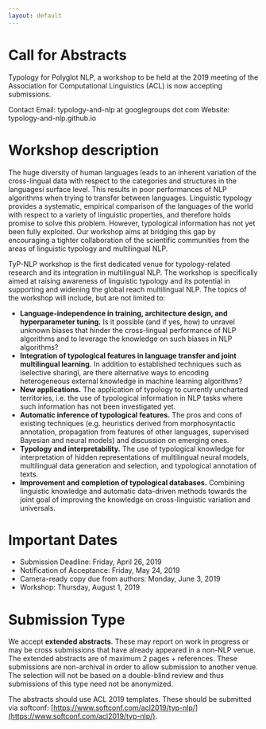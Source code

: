 ```yaml
---
layout: default
---
```


Call for Abstracts
==================

Typology for Polyglot NLP, a workshop to be held at the 2019 meeting of the Association for Computational Linguistics (ACL) is now accepting submissions. 

Contact Email: typology-and-nlp at googlegroups dot com
Website: typology-and-nlp.github.io


Workshop description
====================
The huge diversity of human languages leads to an inherent variation of the cross-lingual data with respect to the categories and structures in the languagesí surface level. This results in poor performances of NLP algorithms when trying to transfer between languages. Linguistic typology provides a systematic, empirical comparison of the languages of the world with respect to a variety of linguistic properties, and therefore holds promise to solve this problem. However, typological information has not yet been fully exploited. Our workshop aims at bridging this gap by encouraging a tighter collaboration of the scientific communities from the areas of linguistic typology and multilingual NLP.

TyP-NLP workshop is the first dedicated venue for typology-related research and its integration in multilingual NLP. The workshop is specifically aimed at raising awareness of linguistic typology and its potential in supporting and widening the global reach multilingual NLP. The topics of the workshop will include, but are not limited to:

- **Language-independence in training, architecture design, and hyperparameter tuning.** Is it possible (and if yes, how) to unravel unknown biases that hinder the cross-lingual performance of NLP algorithms and to leverage the knowledge on such biases in NLP algorithms?
- **Integration of typological features in language transfer and joint multilingual learning.** In addition to established techniques such as ìselective sharingî, are there alternative ways to encoding heterogeneous external knowledge in machine learning algorithms? 
- **New applications.** The application of typology to currently uncharted territories, i.e. the use of typological information in NLP tasks where such information has not been investigated yet.
- **Automatic inference of typological features.** The pros and cons of existing techniques (e.g. heuristics derived from morphosyntactic annotation, propagation from features of other languages, supervised Bayesian and neural models) and discussion on emerging ones.
- **Typology and interpretability.** The use of typological knowledge for interpretation of hidden representations of multilingual neural models, multilingual data generation and selection, and typological annotation of texts.
- **Improvement and completion of typological databases.** Combining linguistic knowledge and automatic data-driven methods towards the joint goal of improving the knowledge on cross-linguistic variation and universals.


Important Dates
===============
- Submission Deadline: Friday, April 26, 2019
- Notification of Acceptance: Friday, May 24, 2019
- Camera-ready copy due from authors: Monday, June 3, 2019
- Workshop: Thursday, August 1, 2019

Submission Type
===============

We accept **extended abstracts**.
These may report on work in progress or may be cross submissions that have already appeared in a non-NLP venue. The extended abstracts are of maximum 2 pages + references. These submissions are non-archival in order to allow submission to another venue. The selection will not be based on a double-blind review and thus submissions of this type need not be anonymized.

The abstracts should use ACL 2019 templates. These should be submitted via softconf: [https://www.softconf.com/acl2019/typ-nlp/](https://www.softconf.com/acl2019/typ-nlp/).
